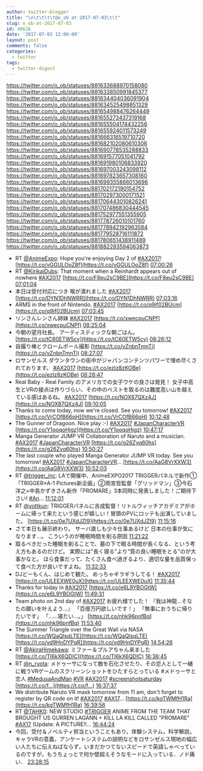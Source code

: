 ```yaml
---
author: twitter-blogger
title: "\n\t\t\t\t@o_ob at 2017-07-03\t\t"
slug: o_ob-at-2017-07-03
id: 40616
date: '2017-07-03 12:00:00'
layout: post
comments: false
categories:
  - twitter
tags:
  - twitter-digest
---
```


https://twitter.com/o_ob/statuses/881633688970158080 https://twitter.com/o_ob/statuses/881633850991845377 https://twitter.com/o_ob/statuses/881634404036091904 https://twitter.com/o_ob/statuses/881634525498851329 https://twitter.com/o_ob/statuses/881654988476264449 https://twitter.com/o_ob/statuses/881655273437319168 https://twitter.com/o_ob/statuses/881655504174432256 https://twitter.com/o_ob/statuses/881655924011573249 https://twitter.com/o_ob/statuses/881666316519710720 https://twitter.com/o_ob/statuses/881682102080610306 https://twitter.com/o_ob/statuses/881690778535288833 https://twitter.com/o_ob/statuses/881691577051041792 https://twitter.com/o_ob/statuses/881691980106833920 https://twitter.com/o_ob/statuses/881697003243098112 https://twitter.com/o_ob/statuses/881697823657308160 https://twitter.com/o_ob/statuses/881699355866013696 https://twitter.com/o_ob/statuses/881702172190154752 https://twitter.com/o_ob/statuses/881702973000171521 https://twitter.com/o_ob/statuses/881706443010826241 https://twitter.com/o_ob/statuses/881707486830444545 https://twitter.com/o_ob/statuses/881752977551355905 https://twitter.com/o_ob/statuses/881778726010101760 https://twitter.com/o_ob/statuses/881778942192963584 https://twitter.com/o_ob/statuses/881779528716111872 https://twitter.com/o_ob/statuses/881780651438911489 https://twitter.com/o_ob/statuses/881882283594063873  

*   RT [@AnimeExpo](https://twitter.com/AnimeExpo): Hope you're enjoying Day 2 of [#AX2017](https://twitter.com/search?q=%23AX2017&src=hash)! [https://t.co/vGGULOoZ8f](https://t.co/vGGULOoZ8f) [07:00:26](https://twitter.com/o_ob/statuses/881633688970158080)
*   RT [@KirikaiDubs](https://twitter.com/KirikaiDubs): That moment when a Reinhardt appears out of nowhere [#AX2017](https://twitter.com/search?q=%23AX2017&src=hash) [https://t.co/F8eu2sC9BE](https://t.co/F8eu2sC9BE) [07:01:04](https://twitter.com/o_ob/statuses/881633850991845377)
*   本日は受付対応につき 喉が潰れました [#AX2017](https://twitter.com/search?q=%23AX2017&src=hash) [https://t.co/DYN1DhNWRR](https://t.co/DYN1DhNWRR) [07:03:16](https://twitter.com/o_ob/statuses/881634404036091904)
*   ARMS in the front of Nintendo. [#AX2017](https://twitter.com/search?q=%23AX2017&src=hash) [https://t.co/q9if02BUcm](https://t.co/q9if02BUcm) [07:03:45](https://twitter.com/o_ob/statuses/881634525498851329)
*   リンさんレンさん姉妹 [#AX2017](https://twitter.com/search?q=%23AX2017&src=hash) [https://t.co/xwecpuCNPf](https://t.co/xwecpuCNPf) [08:25:04](https://twitter.com/o_ob/statuses/881654988476264449)
*   今朝の望月社長。 アーティスティックな朝ごはん。 [https://t.co/tC60ETW5cv](https://t.co/tC60ETW5cv) [08:26:12](https://twitter.com/o_ob/statuses/881655273437319168)
*   自撮り棒とクロームボール撮影 [https://t.co/vZnbnTmnTi](https://t.co/vZnbnTmnTi) [08:27:07](https://twitter.com/o_ob/statuses/881655504174432256)
*   ロサンゼルス ダウンタウンの街中がジャパンコンテンツパワーで埋め尽くされております。 [#AX2017](https://twitter.com/search?q=%23AX2017&src=hash) [https://t.co/ezIz8zKOBe](https://t.co/ezIz8zKOBe) [08:28:47](https://twitter.com/o_ob/statuses/881655924011573249)
*   Real Baby - Real Family のアメリカでの女子ウケの良さは発見！ 女子中高生とVRの接点は作りづらい、その中のベストを取るのは難度高い山を越えている感はあるね。 [#AX2017](https://twitter.com/search?q=%23AX2017&src=hash) [https://t.co/NOX87QXz4J](https://t.co/NOX87QXz4J) [09:10:05](https://twitter.com/o_ob/statuses/881666316519710720)
*   Thanks to come today, now we're closed. See you tomorrow! [#AX2017](https://twitter.com/search?q=%23AX2017&src=hash) [https://t.co/VrCOfB66pH](https://t.co/VrCOfB66pH) [10:12:48](https://twitter.com/o_ob/statuses/881682102080610306)
*   The Gunner of Dragoon. Nice play :-) [#AX2017](https://twitter.com/search?q=%23AX2017&src=hash) [#JapanCharacterVR](https://twitter.com/search?q=%23JapanCharacterVR&src=hash) [https://t.co/Y1ooqoHjgz](https://t.co/Y1ooqoHjgz) [10:47:17](https://twitter.com/o_ob/statuses/881690778535288833)
*   Manga Generator JUMP VR Collaboration of Naruto and a musician. [#AX2017](https://twitter.com/search?q=%23AX2017&src=hash) [#JapanCharacterVR](https://twitter.com/search?q=%23JapanCharacterVR&src=hash) [https://t.co/g26Zyq60hs](https://t.co/g26Zyq60hs) [10:50:27](https://twitter.com/o_ob/statuses/881691577051041792)
*   The last couple who played Manga Generator JUMP VR today. See you tomorrow! [#AX2017](https://twitter.com/search?q=%23AX2017&src=hash) [#JapanCharacterVR](https://twitter.com/search?q=%23JapanCharacterVR&src=hash)… [https://t.co/AaG8VrXXW3](https://t.co/AaG8VrXXW3) [10:52:03](https://twitter.com/o_ob/statuses/881691980106833920)
*   RT [@trigger_inc](https://twitter.com/trigger_inc): LAで開催中、AnimeEXPO2017 TRIGGERパネルで新作①「TRIGGER×A-1 Pictures新企画」②雨宮哲監督「グリッドマン」③今石洋之×中島かずきさん新作「PROMARE」3本同時に発表しました！ご期待下さい! [#An](https://twitter.com/search?q=%23An&src=hash)… [11:12:01](https://twitter.com/o_ob/statuses/881697003243098112)
*   RT [@yottkun](https://twitter.com/yottkun): TRIGGERパネルに吉成監督！リトルウィッチアカデミアがホームに帰って来たという感じが嬉しい！冒頭のPVにロッテも出演していました。 [https://t.co/0e7UXdJZI9](https://t.co/0e7UXdJZI9) [11:15:16](https://twitter.com/o_ob/statuses/881697823657308160)
*   さて本日も展示終わり。 サーバ直しも少々仕事あるけど 日本の仕事が気になります...。 こういうのが睡眠時間を削る原因 [11:21:22](https://twitter.com/o_ob/statuses/881699355866013696)
*   取るべきだった睡眠を削ることで、墓の下で眠る時間が長くなる、という考え方もあるのだけど。 実際には"長く寝る"より"質の良い睡眠をとる"のが大事かなと。 ほら食事だって、たくさん食べ過ぎるより、適切な量を品質保って食べた方が良いですよね。 [11:32:33](https://twitter.com/o_ob/statuses/881702172190154752)
*   DJどーもくん、はじめて観た。 めっちゃギラギラしてる！ [#AX2017](https://twitter.com/search?q=%23AX2017&src=hash) [https://t.co/ULEEXWE0uX](https://t.co/ULEEXWE0uX) [11:35:44](https://twitter.com/o_ob/statuses/881702973000171521)
*   Thanks for today in [#AX2017](https://twitter.com/search?q=%23AX2017&src=hash) [https://t.co/e6L9YBOGtW](https://t.co/e6L9YBOGtW) [11:49:31](https://twitter.com/o_ob/statuses/881706443010826241)
*   Team photo on 2nd day of [#AX2017](https://twitter.com/search?q=%23AX2017&src=hash) お疲れ様でした！ 『我は神龍…そなたの願いを叶えよう…』 「百億万円欲しいです！」 「無事におうちに帰りたいです」 「……寝たい…。」 [https://t.co/nhk96pnfBq](https://t.co/nhk96pnfBq) [11:53:40](https://twitter.com/o_ob/statuses/881707486830444545)
*   The Summer Triangle over the Great Wall via NASA [https://t.co/WQaQlsqLTE](https://t.co/WQaQlsqLTE) [https://t.co/vd9HnDYPgR](https://t.co/vd9HnDYPgR) [14:54:26](https://twitter.com/o_ob/statuses/881752977551355905)
*   RT [@AkiraHimekawa](https://twitter.com/AkiraHimekawa): ミファー＆プルアちゃん来ました [https://t.co/TI6kX6QDIC](https://t.co/TI6kX6QDIC) [16:36:45](https://twitter.com/o_ob/statuses/881778726010101760)
*   RT [@n_ryota](https://twitter.com/n_ryota): メドゥーサになって敵を石化させたり、その恋人として一緒に戦うVRゲームのスクリーンショットをひたすらとっている #メドゥーサと恋人 [#MedusaAndMan](https://twitter.com/search?q=%23MedusaAndMan&src=hash) [#VR](https://twitter.com/search?q=%23VR&src=hash) [#AX2017](https://twitter.com/search?q=%23AX2017&src=hash) [#screenshotsaturday](https://twitter.com/search?q=%23screenshotsaturday&src=hash) [https://t.co/f…](https://t.co/f…) [16:37:37](https://twitter.com/o_ob/statuses/881778942192963584)
*   We distribute Naruto VR mask tomorrow from 11 am, don't forget to register by QR code on it! [#AX2017](https://twitter.com/search?q=%23AX2017&src=hash) [#AX17](https://twitter.com/search?q=%23AX17&src=hash)… [https://t.co/kgTWMfH1Ra](https://t.co/kgTWMfH1Ra) [16:39:56](https://twitter.com/o_ob/statuses/881779528716111872)
*   RT [@TAHK0](https://twitter.com/TAHK0): NEW STUDIO [#TRIGGER](https://twitter.com/search?q=%23TRIGGER&src=hash) ANIME FROM THE TEAM THAT BROUGHT US GURREN LAGANN + KILL LA KILL CALLED "PROMARE" [#AX17](https://twitter.com/search?q=%23AX17&src=hash) (Update: A PICTURE!!… [16:44:24](https://twitter.com/o_ob/statuses/881780651438911489)
*   今回，受付＆ノベルティ担当ということもあり，体験システム，科学解説，キャラVRの意義，アンケートシステムの説明などをロサンゼルス現地の幅広い人たちに伝えねばならず，いまだかつてないスピードで英語しゃべっているのですが，もうちょっとで何か壁超えそうなモードに入っている．ノド痛い． [23:28:15](https://twitter.com/o_ob/statuses/881882283594063873)